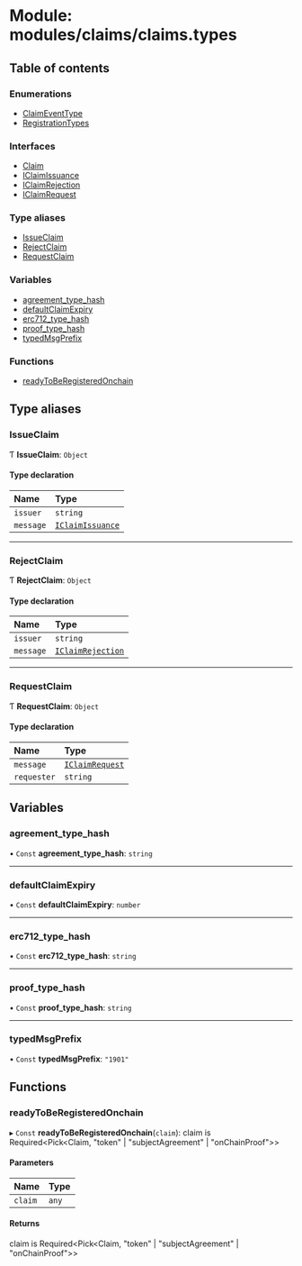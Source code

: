 # Module: modules/claims/claims.types

## Table of contents

### Enumerations

- [ClaimEventType](../enums/modules_claims_claims_types.ClaimEventType.md)
- [RegistrationTypes](../enums/modules_claims_claims_types.RegistrationTypes.md)

### Interfaces

- [Claim](../interfaces/modules_claims_claims_types.Claim.md)
- [IClaimIssuance](../interfaces/modules_claims_claims_types.IClaimIssuance.md)
- [IClaimRejection](../interfaces/modules_claims_claims_types.IClaimRejection.md)
- [IClaimRequest](../interfaces/modules_claims_claims_types.IClaimRequest.md)

### Type aliases

- [IssueClaim](modules_claims_claims_types.md#issueclaim)
- [RejectClaim](modules_claims_claims_types.md#rejectclaim)
- [RequestClaim](modules_claims_claims_types.md#requestclaim)

### Variables

- [agreement\_type\_hash](modules_claims_claims_types.md#agreement_type_hash)
- [defaultClaimExpiry](modules_claims_claims_types.md#defaultclaimexpiry)
- [erc712\_type\_hash](modules_claims_claims_types.md#erc712_type_hash)
- [proof\_type\_hash](modules_claims_claims_types.md#proof_type_hash)
- [typedMsgPrefix](modules_claims_claims_types.md#typedmsgprefix)

### Functions

- [readyToBeRegisteredOnchain](modules_claims_claims_types.md#readytoberegisteredonchain)

## Type aliases

### IssueClaim

Ƭ **IssueClaim**: `Object`

#### Type declaration

| Name | Type |
| :------ | :------ |
| `issuer` | `string` |
| `message` | [`IClaimIssuance`](../interfaces/modules_claims_claims_types.IClaimIssuance.md) |

___

### RejectClaim

Ƭ **RejectClaim**: `Object`

#### Type declaration

| Name | Type |
| :------ | :------ |
| `issuer` | `string` |
| `message` | [`IClaimRejection`](../interfaces/modules_claims_claims_types.IClaimRejection.md) |

___

### RequestClaim

Ƭ **RequestClaim**: `Object`

#### Type declaration

| Name | Type |
| :------ | :------ |
| `message` | [`IClaimRequest`](../interfaces/modules_claims_claims_types.IClaimRequest.md) |
| `requester` | `string` |

## Variables

### agreement\_type\_hash

• `Const` **agreement\_type\_hash**: `string`

___

### defaultClaimExpiry

• `Const` **defaultClaimExpiry**: `number`

___

### erc712\_type\_hash

• `Const` **erc712\_type\_hash**: `string`

___

### proof\_type\_hash

• `Const` **proof\_type\_hash**: `string`

___

### typedMsgPrefix

• `Const` **typedMsgPrefix**: ``"1901"``

## Functions

### readyToBeRegisteredOnchain

▸ `Const` **readyToBeRegisteredOnchain**(`claim`): claim is Required<Pick<Claim, "token" \| "subjectAgreement" \| "onChainProof"\>\>

#### Parameters

| Name | Type |
| :------ | :------ |
| `claim` | `any` |

#### Returns

claim is Required<Pick<Claim, "token" \| "subjectAgreement" \| "onChainProof"\>\>
